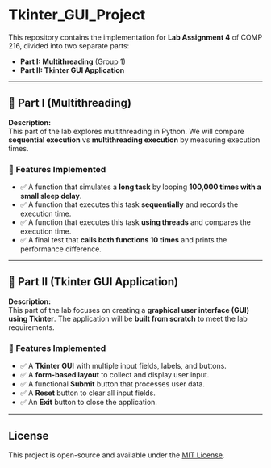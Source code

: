 # Tkinter_GUI_Project  

This repository contains the implementation for **Lab Assignment 4** of COMP 216, divided into two separate parts:  
- **Part I: Multithreading** (Group 1)
- **Part II: Tkinter GUI Application**

---

## **🔹 Part I (Multithreading)**
**Description:**  
This part of the lab explores multithreading in Python. We will compare **sequential execution** vs **multithreading execution** by measuring execution times.

### **📌 Features Implemented**
- ✅ A function that simulates a **long task** by looping **100,000 times with a small sleep delay**.  
- ✅ A function that executes this task **sequentially** and records the execution time.  
- ✅ A function that executes this task **using threads** and compares the execution time.  
- ✅ A final test that **calls both functions 10 times** and prints the performance difference.  

---

## **🔹 Part II (Tkinter GUI Application)**
**Description:**  
This part of the lab focuses on creating a **graphical user interface (GUI) using Tkinter**. The application will be **built from scratch** to meet the lab requirements.

### **📌 Features Implemented**
- ✅ A **Tkinter GUI** with multiple input fields, labels, and buttons.  
- ✅ A **form-based layout** to collect and display user input.  
- ✅ A functional **Submit** button that processes user data.  
- ✅ A **Reset** button to clear all input fields.  
- ✅ An **Exit** button to close the application.  

---

## **License**
This project is open-source and available under the [MIT License](https://opensource.org/license/mit).
